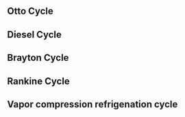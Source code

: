 ## Otto Cycle


## Diesel Cycle


## Brayton Cycle


## Rankine Cycle


## Vapor compression refrigenation cycle
